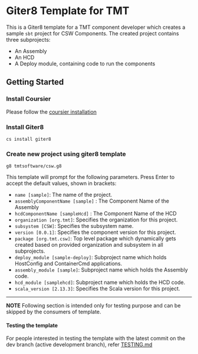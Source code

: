 # Giter8 Template for TMT 

This is a Giter8 template for a TMT component developer which creates a sample `sbt` project for CSW Components.
The created project contains three subprojects:

- An Assembly
- An HCD
- A Deploy module, containing code to run the components

## Getting Started

### Install Coursier
Please follow the [coursier installation](https://get-coursier.io/docs/cli-installation)

### Install Giter8

`cs install giter8`

### Create new project using giter8 template

`g8 tmtsoftware/csw.g8`

This template will prompt for the following parameters. Press Enter to accept the default values, shown in brackets:

- `name [sample]`: The name of the project.
- `assemblyComponentName [sample]` : The Component Name of the Assembly
- `hcdComponentName [sampleHcd]` : The Component Name of the HCD
- `organization [org.tmt]`: Specifies the organization for this project.
- `subsystem [CSW]`: Specifies the subsystem name.
- `version [0.0.1]`: Specifies the component version for this project.
- `package [org.tmt.csw]`: Top level package which dynamically gets created based on provided organization and subsystem in all subprojects.
- `deploy_module [sample-deploy]`: Subproject name which holds HostConfig and ContainerCmd applications.
- `assembly_module [sample]`: Subproject name which holds the Assembly code.
- `hcd_module [samplehcd]`: Subproject name which holds the HCD code.
- `scala_version [2.13.3]`: Specifies the Scala version for this project.

---
**NOTE**
Following section is intended only for testing purpose and can be skipped by the consumers of template.

#### Testing the template

For people interested in testing the template with the latest commit on the dev branch (active development branch), refer [TESTING.md](TESTING.md)
